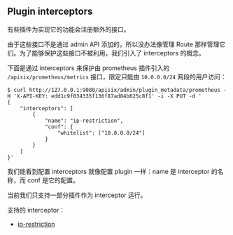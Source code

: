 <!--
#
# Licensed to the Apache Software Foundation (ASF) under one or more
# contributor license agreements.  See the NOTICE file distributed with
# this work for additional information regarding copyright ownership.
# The ASF licenses this file to You under the Apache License, Version 2.0
# (the "License"); you may not use this file except in compliance with
# the License.  You may obtain a copy of the License at
#
#     http://www.apache.org/licenses/LICENSE-2.0
#
# Unless required by applicable law or agreed to in writing, software
# distributed under the License is distributed on an "AS IS" BASIS,
# WITHOUT WARRANTIES OR CONDITIONS OF ANY KIND, either express or implied.
# See the License for the specific language governing permissions and
# limitations under the License.
#
-->

## Plugin interceptors

有些插件为实现它的功能会注册额外的接口。

由于这些接口不是通过 admin API 添加的，所以没办法像管理 Route 那样管理它们。为了能够保护这些接口不被利用，我们引入了 interceptors 的概念。

下面是通过 interceptors 来保护由 prometheus 插件引入的 `/apisix/prometheus/metrics` 接口，限定只能由 `10.0.0.0/24` 网段的用户访问：

```shell
$ curl http://127.0.0.1:9080/apisix/admin/plugin_metadata/prometheus -H 'X-API-KEY: edd1c9f034335f136f87ad84b625c8f1' -i -X PUT -d '
{
    "interceptors": [
        {
            "name": "ip-restriction",
            "conf": {
                "whitelist": ["10.0.0.0/24"]
            }
        }
    ]
}'
```

我们能看到配置 interceptors 就像配置 plugin 一样：name 是 interceptor 的名称，而 conf 是它的配置。

当前我们只支持一部分插件作为 interceptor 运行。

支持的 interceptor：

* [ip-restriction](./plugins/ip-restriction.md)

